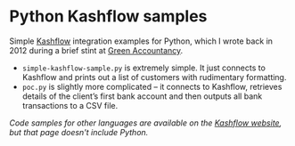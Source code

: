 # Python Kashflow samples

Simple [Kashflow](https://www.kashflow.com/) integration examples for Python, which I wrote back in 2012 during a brief stint at [Green Accountancy](http://www.greenaccountancy.com).

* `simple-kashflow-sample.py` is extremely simple.  It just connects to Kashflow and prints out a list of customers with rudimentary formatting.
* `poc.py` is slightly more complicated – it connects to Kashflow, retrieves details of the client’s first bank account and then outputs all bank transactions to a CSV file.

_Code samples for other languages are available on the [Kashflow website](https://www.kashflow.com/developers/developer-resources/), but that page doesn't include Python._